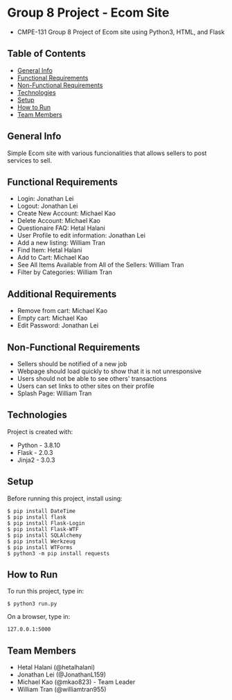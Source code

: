 # Group 8 Project - Ecom Site
- CMPE-131 Group 8 Project of Ecom site using Python3, HTML, and Flask

## Table of Contents
* [General Info](#general-info)
* [Functional Requirements](#functional-requirements)
* [Non-Functional Requirements](#non-functional-requirements)
* [Technologies](#technologies)
* [Setup](#setup)
* [How to Run](#how-to-run)
* [Team Members](#team-members)

## General Info
Simple Ecom site with various funcionalities that allows sellers to post services to sell.

## Functional Requirements
- Login: Jonathan Lei
- Logout: Jonathan Lei
- Create New Account: Michael Kao
- Delete Account: Michael Kao
- Questionaire FAQ: Hetal Halani
- User Profile to edit information: Jonathan Lei
- Add a new listing: William Tran
- Find Item: Hetal Halani
- Add to Cart: Michael Kao
- See All Items Available from All of the Sellers: William Tran
- Filter by Categories: William Tran

## Additional Requirements
- Remove from cart: Michael Kao
- Empty cart: Michael Kao
- Edit Password: Jonathan Lei

## Non-Functional Requirements
- Sellers should be notified of a new job
- Webpage should load quickly to show that it is not unresponsive
- Users should not be able to see others' transactions
- Users can set links to other sites on their profile
- Splash Page: William Tran

## Technologies
Project is created with:
* Python - 3.8.10
* Flask - 2.0.3
* Jinja2 - 3.0.3

## Setup
Before running this project, install using:
```
$ pip install DateTime
$ pip install flask
$ pip install Flask-Login
$ pip install Flask-WTF
$ pip install SQLAlchemy
$ pip install Werkzeug
$ pip install WTForms
$ python3 -m pip install requests
```

## How to Run
To run this project, type in:
```
$ python3 run.py
```
On a browser, type in:
```
127.0.0.1:5000
```

## Team Members
- Hetal Halani (@hetalhalani)
- Jonathan Lei (@JonathanL159)
- Michael Kao (@mkao823) - Team Leader
- William Tran (@williamtran955)
